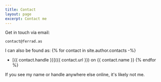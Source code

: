 ```yaml
---
title: Contact
layout: page
excerpt: Contact me
---
```


Get in touch via email:

<code>contact&#x40;<span style="display: none;">nobots</span>ferrad.as</code>

I can also be found as:
{% for contact in site.author.contacts -%}
- [{{ contact.handle }}]({{ contact.url }}) on {{ contact.name }}
{% endfor %}

If you see my name or handle anywhere else online, it's likely not me.
